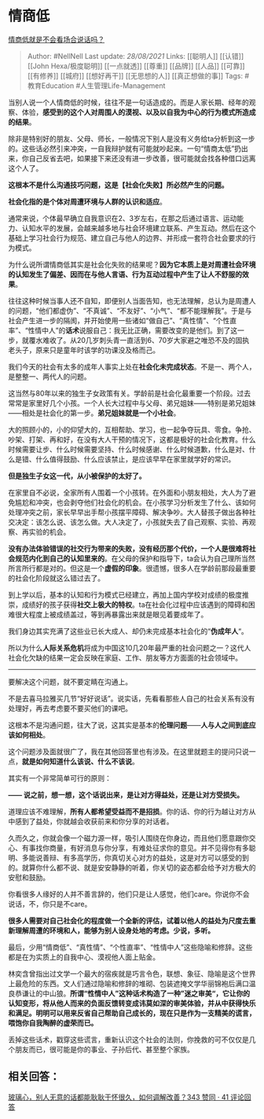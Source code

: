 # 情商低
[情商低就是不会看场合说话吗？](https://www.zhihu.com/question/388178104/answer/1321428721)

> Author: #NellNell 
Last update: *28/08/2021* 
Links: [[聪明人]] [[认错]] [[John Hexa/极度聪明]] [[一点就透]] [[尊重]] [[品牌]] [[人品]] [[可靠]] [[有修养]] [[城府]] [[想好再干]] [[无思想的人]] [[真正想做的事]]
Tags: #教育Education #人生管理Life-Management 


  

当别人说一个人情商低的时候，往往不是一句话造成的。而是人家长期、经年的观察、体验，**感受到的这个人对周围人的漠视、以及以自我为中心的行为模式所造成的结果**。

除非是特别好的朋友、父母、师长，一般情况下别人是没有义务给ta分析到这一步的。这些话必然引来冲突，一自我辩护就有可能就吵起来。一句“情商太低”扔出来，你自己反省去吧，如果接下来还没有进一步改善，很可能就会找各种借口远离这个人了。

**这根本不是什么沟通技巧问题，这是【社会化失败】所必然产生的问题。**

**社会化指的是个体对周遭环境与人群的认识和适应**。

通常来说，个体最早确立自我意识在2、3岁左右，在那之后通过语言、运动能力、认知水平的发展，会越来越多地与社会环境建立联系、产生互动。然后在这个基础上学习社会行为规范、建立自己与他人的边界、并形成一套符合社会要求的行为模式。

为什么说所谓情商低其实是社会化失败的结果呢？**因为它本质上是对周遭社会环境的认知发生了偏差、因而在与他人言语、行为互动过程中产生了让人不舒服的效果**。

往往这种时候当事人还不自知，即便别人当面告知，也无法理解，总认为是周遭人的问题，“他们都虚伪”、“不真诚”、“不友好”、“小气”、“都不能理解我”。于是与社会产生进一步的隔阂，并开始使用一些诸如“做自己”、“真性情”、“个性直率”、“性情中人”的**话术**说服自己：我无比正确，需要改变的是他们。到了这一步，就覆水难收了。从20几岁刺头青一直活到6、70岁大家避之唯恐不及的固执老头子，原来只是童年时该学的功课没及格而己。

我们今天的社会有太多的成年人事实上处在**社会化未完成状态**。不是一、两个人，是整整一、两代人的问题。

这当然与80年以来的独生子女政策有关。学龄前是社会化最重要一个阶段。过去常常是家里好几个小孩。一个人长大过程中与父母、弟兄姐妹——特别是弟兄姐妹——相处是社会化的第一步。**弟兄姐妹就是一个小社会**。

大的照顾小的，小的仰望大的，互相帮助、学习，也一起争夺玩具、零食。争抢、吵架、打架、再和好，在没有大人干预的情况下，这都是极好的社会化教育。什么时候需要让步、什么时候需要坚持、什么时候感谢、什么时候道歉，什么是对、什么是错、什么值得鼓励、什么应该禁止，是应该早早在家里就学好的常识。

**但是独生子女这一代，从小被保护的太好了。**

在家里自不必说，全家所有人围着一个小孩转。在外面和小朋友相处，大人为了避免尴尬和冲突，也会剥夺他们社会化的机会。在小孩学习分析发生了什么、该如何处理冲突之前，家长早早出手帮小孩摆平障碍、解决争吵。大人替孩子做出各种社交决定：该怎么说、该怎么做。大人决定了，小孩就失去了自己观察、实验、再观察、再实验的机会。

**没有办法体验错误的社交行为带来的失败，没有经历那个代价，一个人是很难将社会规范内化到自己的认知里来的**。在父母的保护和指导下，ta会认为自己理所当然所言所行都是对的。但这是一个**虚假的印象**。很遗憾，很多人在学龄前那段最重要的社会化阶段就这么错过去了。

到上学以后，基本的认知和行为模式已经建立，再加上国内学校对成绩的极度推崇，成绩好的孩子获得**社交上极大的特权**。ta在社会化过程中应该遇到的障碍和困难很大程度上被成绩盖过，等到再暴露出来就是眼见着要成年了。

我们身边其实充满了这些业已长大成人、却仍未完成基本社会化的“**伪成年人**“。

所以为什么**人际关系危机**将成为中国这10几20年最严重的社会问题之一？这代人社会化欠缺的结果一定会反映在家庭、工作、朋友等方方面面的社会领域中。

---

要解决这个问题，就不要定睛在沟通上。

不是去喜马拉雅买几节“好好说话”。说实话，先看看那些人自己的社会关系有没有处理好，再去考虑要不要买他们的课吧。

这根本不是沟通问题，往大了说，这其实是基本的**伦理问题**——**人与人之间到底应该如何相处**。

这个问题涉及面就很广了，我在其他回答里也有涉及。在这里就题主的提问只说一点，**就是如何知道什么该说、什么不该说**。

其实有一个非常简单可行的原则：

**—— 说之前，想一想，这个话说出来，是让对方得益处，还是让对方受损失。**

  

  

道理应该不难理解，**所有人都希望受益而不是招损**。你的话、你的行为越让对方从中感到了益处，你就越会收获前来和你分享的对话者。

久而久之，你就会像一个磁力源一样，吸引人围绕在你身边，而且他们愿意跟你交心、有事找你商量，有好消息与你分享，有难处征求你的意见。并不见得你有多聪明、多能说善辩、有多高学历，你真切关心对方的益处，这是对方可以感受的到的。就算你什么都不说、就是安安静静的听着，你关切的姿态都会给予对方极大的安慰和鼓励。

你看很多人缘好的人并不善言辞的，他们只是让人感觉，他们care。你说你不会说话，不，你只是不care。

**很多人需要对自己社会化的程度做一个全新的评估，试着以他人的益处为尺度去重新理解周遭的环境和人，能够为别人设身处地的考虑。少说，多听。**

最后，少用“情商低”、“真性情”、“个性直率”、“性情中人”这些隐喻和修辞。这些都是在为实质上的自我中心、漠视他人面上贴金。

林奕含曾指出过文学一个最大的宿疾就是巧言令色，联想、象征、隐喻是这个世界上最危险的东西。文人们通过隐喻和修辞的堆砌、包装遮掩文学华丽锦袍后满口温良恭谦让的中山狼。**所谓“性情中人”这种话术构造了一种”迷之审美“，它让你的认知变形，将从他人而来的负面反馈转变成讳莫如深的审美体验，并从中获得快乐和满足。明明可以用来反省自己帮助自己成长的，现在只是作为一支精美的谎言，喂饱你自我陶醉的虚荣而已。**

丢掉这些话术，戳穿这些谎言，重新认识这个社会的法则，你挽救的可不仅仅是几个朋友而已，很可能是你的事业、子孙后代、甚至整个家族。

## 相关回答：

[玻璃心，别人无意的话都能耿耿于怀很久，如何调解改善？343 赞同 · 41 评论回答](https://www.zhihu.com/question/33553786/answer/1365971345)